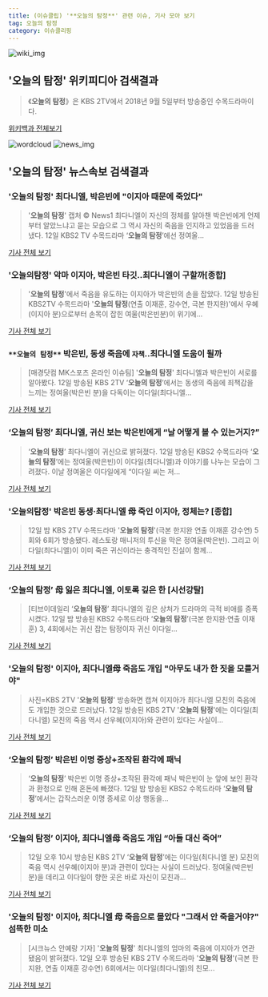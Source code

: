 ```yaml
---
title: (이슈클립) '**오늘의 탐정**' 관련 이슈, 기사 모아 보기
tag: 오늘의 탐정
category: 이슈클리핑
---
```

![wiki_img](https://user-images.githubusercontent.com/42597476/44503234-41136a80-a6d0-11e8-9071-6fc6418eafe4.png)
## **'**오늘의 탐정**'** 위키피디아 검색결과
>《**오늘의 탐정**》은 KBS 2TV에서 2018년 9월 5일부터 방송중인 수목드라마이다.

<a href="https://ko.wikipedia.org/wiki/오늘의 탐정" target="_blank">위키백과 전체보기</a>

![wordcloud](https://s3.ap-northeast-2.amazonaws.com/lyrics101-wordcloud/2018-09-12-1536762633.png)
![news_img](https://user-images.githubusercontent.com/42597476/44507050-1206f400-a6e4-11e8-8d98-7ffbfebb353f.png)
## **'**오늘의 탐정**'** 뉴스속보 검색결과
### '**오늘의 탐정**' 최다니엘, 박은빈에 "이지아 때문에 죽었다"

>'**오늘의 탐정**' 캡처 © News1 최다니엘이 자신의 정체를 알아챈 박은빈에게 언제부터 알았느냐고 묻는 모습으로 그 역시 자신의 죽음을 인지하고 있었음을 드러냈다. 12일 KBS2 TV 수목드라마 ‘**오늘의 탐정**’에선 정여울...

<a href="http://news1.kr/articles/?3425125" target="_blank">기사 전체 보기</a>

### '오늘의탐정' 악마 이지아, 박은빈 타깃‥최다니엘이 구할까[종합]

>'**오늘의 탐정**'에서 죽음을 유도하는 이지아가 박은빈의 손을 잡았다.   12일 방송된 KBS2TV 수목드라마 '**오늘의 탐정**(연출 이재훈, 강수연, 극본 한지완)'에서 우혜(이지아 분)으로부터 손목이 잡힌 여울(박은빈분)이 위기에...

<a href="http://www.osen.co.kr/article/G1110988127" target="_blank">기사 전체 보기</a>

### `**오늘의 탐정**` 박은빈, 동생 죽음에 `자책`..최다니엘 도움이 될까

>[매경닷컴 MK스포츠 온라인 이슈팀] '**오늘의 탐정**' 최다니엘과 박은빈이 서로를 알아봤다. 12일 방송된 KBS 2TV ‘**오늘의 탐정**’에서는 동생의 죽음에 죄책감을 느끼는 정여울(박은빈 분)을 다독이는 이다일(최다니엘...

<a href="http://sports.mk.co.kr/view.php?year=2018&no=576828" target="_blank">기사 전체 보기</a>

### ‘**오늘의 탐정**’ 최다니엘, 귀신 보는 박은빈에게 “날 어떻게 볼 수 있는거지?”

>‘**오늘의 탐정**’ 최다니엘이 귀신으로 밝혀졌다. 12일 방송된 KBS2 수목드라마 ‘**오늘의 탐정**’에는 정여울(박은빈)이 이다일(최다니엘)과 이야기를 나누는 모습이 그려졌다. 이날 정여울은 이다일에게 “이다일 씨는 저...

<a href="http://star.mk.co.kr/new/view.php?mc=ST&year=2018&no=576786" target="_blank">기사 전체 보기</a>

### '오늘의탐정' 박은빈 동생·최다니엘 母 죽인 이지아, 정체는? [종합]

>12일 밤 KBS 2TV 수목드라마 '**오늘의 탐정**'(극본 한지완 연출 이재훈 강수연) 5회와 6회가 방송됐다. 레스토랑 매니저의 투신을 막은 정여울(박은빈). 그리고 이다일(최다니엘)이 이미 죽은 귀신이라는 충격적인 진실이 함께...

<a href="http://www.mydaily.co.kr/new_yk/html/read.php?newsid=201809122302429637&ext=na" target="_blank">기사 전체 보기</a>

### ‘**오늘의 탐정**’ 母 잃은 최다니엘, 이토록 깊은 한 [시선강탈]

>[티브이데일리 ‘**오늘의 탐정**’ 최다니엘의 깊은 상처가 드라마의 극적 비애를 증폭시켰다. 12일 밤 방송된 KBS2 수목드라마 ‘**오늘의 탐정**’(극본 한지완·연출 이재훈) 3, 4회에서는 귀신 잡는 탐정이자 귀신 이다일...

<a href="http://tvdaily.asiae.co.kr/read.php3?aid=15367610481394616002" target="_blank">기사 전체 보기</a>

### '**오늘의 탐정**' 이지아, 최다니엘母 죽음도 개입 "아무도 내가 한 짓을 모를거야"

>사진=KBS 2TV '**오늘의 탐정**' 방송화면 캡쳐 이지아가 최다니엘 모친의 죽음에도 개입한 것으로 드러났다. 12일 방송된 KBS 2TV '**오늘의 탐정**'에는 이다일(최다니엘) 모친의 죽음 역시 선우혜(이지아)와 관련이 있다는 사실이...

<a href="http://news20.busan.com/controller/newsController.jsp?newsId=20180912000394" target="_blank">기사 전체 보기</a>

### ‘**오늘의 탐정**’ 박은빈 이명 증상+조작된 환각에 패닉

>‘**오늘의 탐정**’ 박은빈 이명 증상+조작된 환각에 패닉 박은빈이 눈 앞에 보인 환각과 환청으로 인해 혼돈에 빠졌다. 12일 밤 방송된 KBS2 수목드라마 ‘**오늘의 탐정**’에서는 갑작스러운 이명 증세로 이상 행동을...

<a href="http://sports.donga.com/3/all/20180912/91978634/1" target="_blank">기사 전체 보기</a>

### ‘**오늘의 탐정**’ 이지아, 최다니엘母 죽음도 개입 “아들 대신 죽어”

>12일 오후 10시 방송된 KBS 2TV ‘**오늘의 탐정**’에는 이다일(최다니엘 분) 모친의 죽음 역시 선우혜(이지아 분)과 관련이 있다는 사실이 드러났다. 정여울(박은빈 분)을 데리고 이다일이 향한 곳은 바로 자신이 모친과...

<a href="http://biz.heraldcorp.com/view.php?ud=201809122245388537148_1" target="_blank">기사 전체 보기</a>

### '**오늘의 탐정**' 이지아, 최다니엘 母 죽음으로 몰았다 "그래서 안 죽을거야?" 섬뜩한 미소

>[시크뉴스 안예랑 기자] '**오늘의 탐정**' 최다니엘의 엄마의 죽음에 이지아가 연관됐음이 밝혀졌다. 12일 오후 방송된 KBS 2TV 수목드라마 '**오늘의 탐정**'(극본 한지완, 연출 이재훈 강수연) 6회에서는 이다일(최다니엘)의 친모...

<a href="http://chicnews.mk.co.kr/article.php?aid=1536759428211676006" target="_blank">기사 전체 보기</a>


